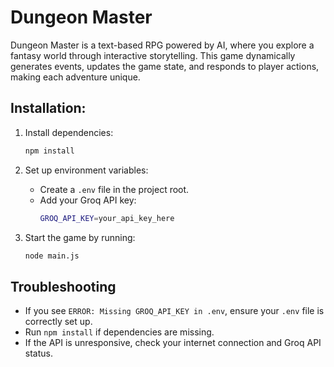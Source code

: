 # Dungeon Master

Dungeon Master is a text-based RPG powered by AI, where you explore a fantasy world through interactive storytelling. This game dynamically generates events, updates the game state, and responds to player actions, making each adventure unique.


## Installation:

1. Install dependencies:
   ```sh
   npm install
   ```

2. Set up environment variables:
   - Create a `.env` file in the project root.
   - Add your Groq API key:
     ```sh
     GROQ_API_KEY=your_api_key_here
     ```

3. Start the game by running:
   ```sh
   node main.js
   ```

## Troubleshooting
- If you see `ERROR: Missing GROQ_API_KEY in .env`, ensure your `.env` file is correctly set up.
- Run `npm install` if dependencies are missing.
- If the API is unresponsive, check your internet connection and Groq API status.
